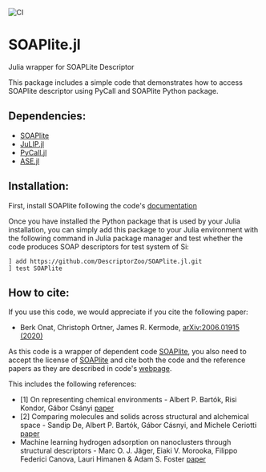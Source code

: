 ![CI](https://github.com/DescriptorZoo/SOAPlite.jl/workflows/CI/badge.svg)

# SOAPlite.jl
Julia wrapper for SOAPLite Descriptor

This package includes a simple code that demonstrates how to access SOAPlite descriptor using PyCall and SOAPlite Python package. 

## Dependencies:

- [SOAPlite](https://github.com/SINGROUP/SOAPLite)
- [JuLIP.jl](https://github.com/JuliaMolSim/JuLIP.jl)
- [PyCall.jl](https://github.com/JuliaPy/PyCall.jl)
- [ASE.jl](https://github.com/JuliaMolSim/ASE.jl)

## Installation:

First, install SOAPlite following the code's [documentation](https://github.com/SINGROUP/SOAPLite)

Once you have installed the Python package that is used by your Julia installation, you can simply add this package to your Julia environment with the following command in Julia package manager and test whether the code produces SOAP descriptors for test system of Si:
```
] add https://github.com/DescriptorZoo/SOAPlite.jl.git
] test SOAPlite
```

## How to cite:

If you use this code, we would appreciate if you cite the following paper:
- Berk Onat, Christoph Ortner, James R. Kermode, 	[arXiv:2006.01915 (2020)](https://arxiv.org/abs/2006.01915)

As this code is a wrapper of dependent code [SOAPlite](https://github.com/SINGROUP/SOAPLite), you also need to accept the license of [SOAPlite](https://github.com/SINGROUP/SOAPLite) and cite both the code and the reference papers as they are described in code's [webpage](https://github.com/SINGROUP/SOAPLite).

This includes the following references:

* [1] On representing chemical environments  - Albert P. Bartók, Risi Kondor, Gábor Csányi [paper](https://arxiv.org/abs/1209.3140)
* [2] Comparing molecules and solids across structural and alchemical space -  Sandip De, Albert P. Bartók, Gábor Cásnyi, and Michele Ceriotti [paper](https://arxiv.org/pdf/1601.04077.pdf)
* Machine learning hydrogen adsorption on nanoclusters through structural descriptors - Marc O. J. Jäger, Eiaki V. Morooka, Filippo Federici Canova, Lauri Himanen & Adam S. Foster   [paper](https://www.nature.com/articles/s41524-018-0096-5)
